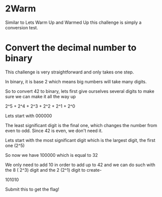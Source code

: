 # 2Warm

Similar to Lets Warm Up and Warmed Up this challenge is simply a conversion test.

# Convert the decimal number to binary

This challenge is very straightforward and only takes one step.

In binary, it is base 2 which means big numbers will take many digits.

So to convert 42 to binary, lets first give ourselves several digits to make sure we can make it all the way up

2^5 + 2^4 + 2^3 + 2^2 + 2^1 + 2^0

Lets start with 000000

The least significant digit is the final one, which changes the number from even to odd. Since 42 is even, we don't need it.

Lets start with the most significant digit which is the largest digit, the first one (2^5)

So now we have 100000 which is equal to 32

We only need to add 10 in order to add up to 42 and we can do such with the 8 ( 2^3) digit and the 2 (2^1) digit to create-

101010

Submit this to get the flag!
